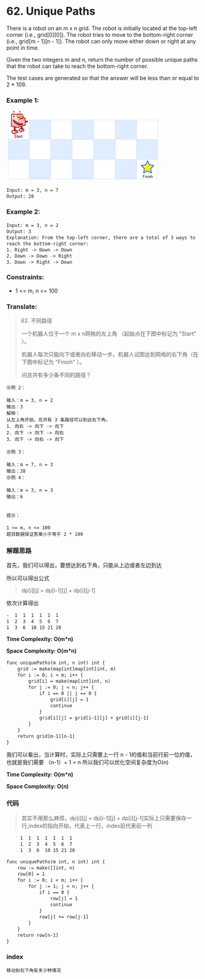# 62. Unique Paths

There is a robot on an m x n grid. The robot is initially located at the top-left corner (i.e., grid[0][0]). The robot tries to move to the bottom-right corner (i.e., grid[m - 1][n - 1]). The robot can only move either down or right at any point in time.

Given the two integers m and n, return the number of possible unique paths that the robot can take to reach the bottom-right corner.

The test cases are generated so that the answer will be less than or equal to 2 * 109.

### Example 1:

![image description](robot_maze.png)

```
Input: m = 3, n = 7
Output: 28
```

### Example 2:

```
Input: m = 3, n = 2
Output: 3
Explanation: From the top-left corner, there are a total of 3 ways to reach the bottom-right corner:
1. Right -> Down -> Down
2. Down -> Down -> Right
3. Down -> Right -> Down
```

### Constraints:

* 1 <= m, n <= 100

### Translate:

> 62. 不同路径
> 
> 一个机器人位于一个 m x n网格的左上角 （起始点在下图中标记为 "Start" ）。
> 
> 机器人每次只能向下或者向右移动一步。机器人试图达到网格的右下角（在下图中标记为 "Finish" ）。
> 
> 问总共有多少条不同的路径？

```
示例 2：

输入：m = 3, n = 2
输出：3
解释：
从左上角开始，总共有 3 条路径可以到达右下角。
1. 向右 -> 向下 -> 向下
2. 向下 -> 向下 -> 向右
3. 向下 -> 向右 -> 向下

示例 3：

输入：m = 7, n = 3
输出：28
示例 4：

输入：m = 3, n = 3
输出：6


提示：

1 <= m, n <= 100
题目数据保证答案小于等于 2 * 109
```

### 解题思路

首先，我们可以得出，要想达到右下角，只能从上边或者左边到达

所以可以得出公式
> dp[i][j] = dp[i-1][j] + dp[i][j-1]

依次计算得出
```
-  1  1  1  1  1  1
1  2  3  4  5  6  7
1  3  6  10 15 21 28
```

**Time Complexity: O(m\*n)**

**Space Complexity: O(m\*n)**

```golang
func uniquePaths(m int, n int) int {
	grid := make(map[int]map[int]int, m)
	for i := 0; i < m; i++ {
		grid[i] = make(map[int]int, n)
		for j := 0; j < n; j++ {
			if i == 0 || j == 0 {
				grid[i][j] = 1
				continue
			}
			grid[i][j] = grid[i-1][j] + grid[i][j-1]
		}
	}
	return grid[m-1][n-1]
}
```

我们可以看出，当计算时，实际上只需要上一行 n - 1的值和当前行前一位的值，也就是我们需要 （n-1）+ 1 = n
所以我们可以优化空间复杂度为O(n)

**Time Complexity: O(m\*n)**

**Space Complexity: O(n)**

### 代码

> 其实不用那么麻烦，dp[i][j] = dp[i-1][j] + dp[i][j-1]实际上只需要保存一行,index的指向开始，代表上一行，index前代表前一列
```
     1  1  1  1  1  1  1
     1  2  3  4  5  6  7
     1  3  6  10 15 21 28
```


```golang
func uniquePaths(m int, n int) int {
    row := make([]int, n)
	row[0] = 1
	for i := 0; i < m; i++ {
		for j := 1; j < n; j++ {
			if i == 0 {
				row[j] = 1
				continue
			}
			row[j] += row[j-1]
		}
	}
	return row[n-1]
}
```


### index

```
移动到右下角有多少种情况
```